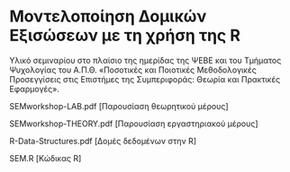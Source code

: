 # Μοντελοποίηση Δομικών Εξισώσεων με τη χρήση της R 

Υλικό σεμιναρίου στο πλαίσιο της ημερίδας της ΨΕΒΕ και του Τμήματος Ψυχολογίας του Α.Π.Θ. «Ποσοτικές και Ποιοτικές Μεθοδολογικές Προσεγγίσεις στις Επιστήμες της Συμπεριφοράς: Θεωρία και Πρακτικές Εφαρμογές».

SEMworkshop-LAB.pdf [Παρουσίαση θεωρητικού μέρους]

SEMworkshop-THEORY.pdf [Παρουσίαση εργαστηριακού μέρους]

R-Data-Structures.pdf [Δομές δεδομένων στην R]

SEM.R [Κώδικας R]


